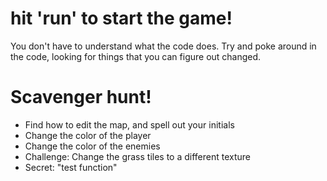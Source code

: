 # hit 'run' to start the game!

You don't have to understand what the code does.
Try and poke around in the code, looking for things that you can figure out changed.

# Scavenger hunt!
- Find how to edit the map, and spell out your initials
- Change the color of the player
- Change the color of the enemies
- Challenge: Change the grass tiles to a different texture
- Secret: "test function"
